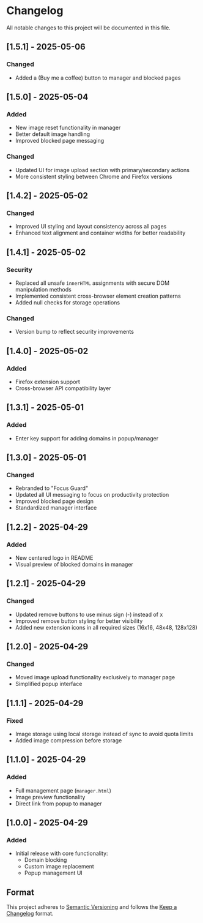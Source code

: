 # Changelog

All notable changes to this project will be documented in this file.

## [1.5.1] - 2025-05-06
### Changed
- Added a (Buy me a coffee) button to manager and blocked pages

## [1.5.0] - 2025-05-04
### Added
- New image reset functionality in manager
- Better default image handling
- Improved blocked page messaging

### Changed
- Updated UI for image upload section with primary/secondary actions
- More consistent styling between Chrome and Firefox versions

## [1.4.2] - 2025-05-02
### Changed
- Improved UI styling and layout consistency across all pages
- Enhanced text alignment and container widths for better readability

## [1.4.1] - 2025-05-02
### Security
- Replaced all unsafe `innerHTML` assignments with secure DOM manipulation methods
- Implemented consistent cross-browser element creation patterns
- Added null checks for storage operations

### Changed
- Version bump to reflect security improvements

## [1.4.0] - 2025-05-02
### Added
- Firefox extension support
- Cross-browser API compatibility layer

## [1.3.1] - 2025-05-01
### Added
- Enter key support for adding domains in popup/manager

## [1.3.0] - 2025-05-01
### Changed
- Rebranded to "Focus Guard"
- Updated all UI messaging to focus on productivity protection
- Improved blocked page design
- Standardized manager interface

## [1.2.2] - 2025-04-29
### Added
- New centered logo in README
- Visual preview of blocked domains in manager

## [1.2.1] - 2025-04-29
### Changed
- Updated remove buttons to use minus sign (-) instead of x
- Improved remove button styling for better visibility
- Added new extension icons in all required sizes (16x16, 48x48, 128x128)

## [1.2.0] - 2025-04-29
### Changed
- Moved image upload functionality exclusively to manager page
- Simplified popup interface

## [1.1.1] - 2025-04-29
### Fixed
- Image storage using local storage instead of sync to avoid quota limits
- Added image compression before storage

## [1.1.0] - 2025-04-29
### Added
- Full management page (`manager.html`)
- Image preview functionality
- Direct link from popup to manager

## [1.0.0] - 2025-04-29
### Added
- Initial release with core functionality:
  - Domain blocking
  - Custom image replacement
  - Popup management UI

## Format
This project adheres to [Semantic Versioning](https://semver.org/spec/v2.0.0.html)
and follows the [Keep a Changelog](https://keepachangelog.com/en/1.0.0/) format.
